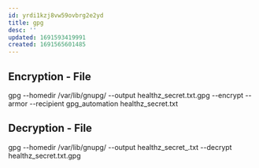 ```yaml
---
id: yrdi1kzj8vw59ovbrg2e2yd
title: gpg
desc: ''
updated: 1691593419991
created: 1691565601485
---
```


## Encryption - File
gpg --homedir /var/lib/gnupg/ --output healthz_secret.txt.gpg --encrypt --armor --recipient gpg_automation healthz_secret.txt

## Decryption - File
gpg --homedir /var/lib/gnupg/ --output healthz_secret_.txt --decrypt healthz_secret.txt.gpg